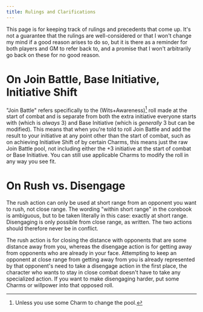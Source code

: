```yaml
---
title: Rulings and Clarifications
---
```

This page is for keeping track of rulings and precedents that come up. It's not a guarantee that the rulings are well-considered or that I won't change my mind if a good reason arises to do so, but it is there as a reminder for both players and GM to refer back to, and a promise that I won't arbitrarily go back on these for no good reason.

# On Join Battle, Base Initiative, Initiative Shift
"Join Battle" refers specifically to the (Wits+Awareness)[^1] roll made at the start of combat and is separate from both the extra initiative everyone starts with (which is *always* 3) and Base Initiative (which is *generally* 3 but can be modified). This means that when you're told to roll Join Battle and add the result to your initiative at any point other than the start of combat, such as on achieving Initiative Shift of by certain Charms, this means just the raw Join Battle pool, not including either the +3 initiative at the start of combat or Base Initiative. You can still use applicable Charms to modify the roll in any way you see fit.

[^1]: Unless you use some Charm to change the pool.

# On Rush vs. Disengage
The rush action can only be used at short range from an opponent you want to rush, not close range. The wording "within short range" in the corebook is ambiguous, but to be taken literally in this case: exactly at short range. Disengaging is only possible from close range, as written. The two actions should therefore never be in conflict.

The rush action is for closing the distance with opponents that are some distance away from you, whereas the disengage action is for getting away from opponents who are already in your face. Attempting to keep an opponent at close range from getting away from you is already represented by that opponent's need to take a disengage action in the first place, the character who wants to stay in close combat doesn't have to take any specialized action. If you want to make disengaging harder, put some Charms or willpower into that opposed roll.